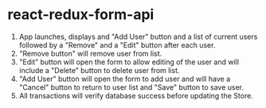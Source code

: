 # react-redux-form-api

1. App launches, displays and "Add User" button and a list of current users followed by a "Remove" and a "Edit" button after each user.
2. "Remove button" will remove user from list.
3. "Edit" button will open the form to allow editing of the user and will include a "Delete" button to delete user from list.   
4. "Add User" button will open the form to add user and will have a "Cancel" button to return to user list and "Save" button to save user.
5. All transactions will verify database success before updating the Store.
